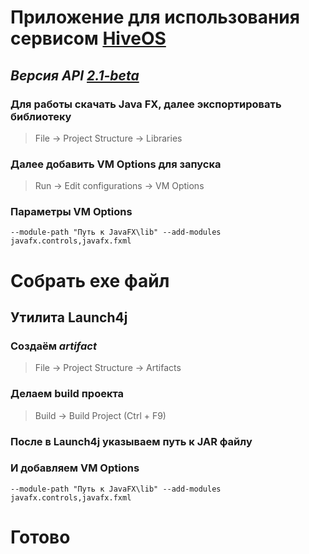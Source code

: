 # Приложение для использования сервисом [HiveOS](https://the.hiveos.farm/)
## _Версия API [2.1-beta](https://app.swaggerhub.com/apis/HiveOS/public/2.1-beta#/)_
### Для работы скачать Java FX, далее экспортировать библиотеку
> File → Project Structure → Libraries
### Далее добавить VM Options для запуска
> Run → Edit configurations → VM Options
### Параметры VM Options
```--module-path "Путь к JavaFX\lib" --add-modules javafx.controls,javafx.fxml```
# Собрать exe файл
## Утилита Launch4j
### Создаём *artifact*
> File → Project Structure → Artifacts
### Делаем build проекта
> Build → Build Project (Ctrl + F9)
### После в Launch4j указываем путь к JAR файлу
### И добавляем VM Options
```--module-path "Путь к JavaFX\lib" --add-modules javafx.controls,javafx.fxml```
# Готово
